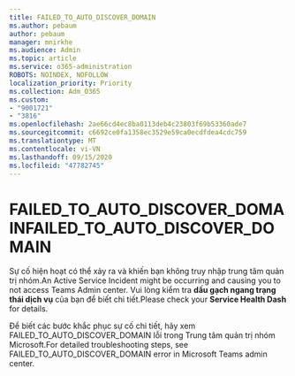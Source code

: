 ```yaml
---
title: FAILED_TO_AUTO_DISCOVER_DOMAIN
ms.author: pebaum
author: pebaum
manager: mnirkhe
ms.audience: Admin
ms.topic: article
ms.service: o365-administration
ROBOTS: NOINDEX, NOFOLLOW
localization_priority: Priority
ms.collection: Adm_O365
ms.custom:
- "9001721"
- "3816"
ms.openlocfilehash: 2ae66cd4ec8ba0113deb4c23803f69b53360ade7
ms.sourcegitcommit: c6692ce0fa1358ec3529e59ca0ecdfdea4cdc759
ms.translationtype: MT
ms.contentlocale: vi-VN
ms.lasthandoff: 09/15/2020
ms.locfileid: "47782745"
---
```

# <a name="failed_to_auto_discover_domain"></a><span data-ttu-id="2d165-102">FAILED_TO_AUTO_DISCOVER_DOMAIN</span><span class="sxs-lookup"><span data-stu-id="2d165-102">FAILED_TO_AUTO_DISCOVER_DOMAIN</span></span>

<span data-ttu-id="2d165-103">Sự cố hiện hoạt có thể xảy ra và khiến bạn không truy nhập trung tâm quản trị nhóm.</span><span class="sxs-lookup"><span data-stu-id="2d165-103">An Active Service Incident might be occurring and causing you to not access Teams Admin center.</span></span> <span data-ttu-id="2d165-104">Vui lòng kiểm tra **dấu gạch ngang trạng thái dịch vụ** của bạn để biết chi tiết.</span><span class="sxs-lookup"><span data-stu-id="2d165-104">Please check your **Service Health Dash** for details.</span></span>

<span data-ttu-id="2d165-105">Để biết các bước khắc phục sự cố chi tiết, hãy xem FAILED_TO_AUTO_DISCOVER_DOMAIN lỗi trong Trung tâm quản trị nhóm Microsoft.</span><span class="sxs-lookup"><span data-stu-id="2d165-105">For detailed troubleshooting steps, see FAILED_TO_AUTO_DISCOVER_DOMAIN error in Microsoft Teams admin center.</span></span>

